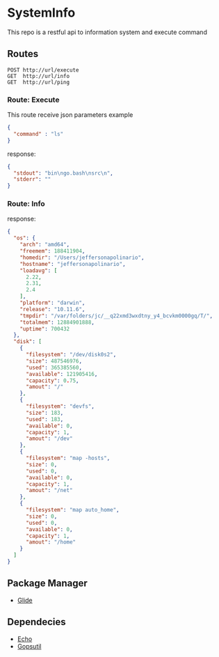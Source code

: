 # SystemInfo
This repo is a restful api to information system and execute command


## Routes
```http
POST http://url/execute
GET  http://url/info
GET  http://url/ping
```

### Route: Execute

This route receive json parameters example 

```json
{
  "command" : "ls"
}

```
response: 

```json
{
  "stdout": "bin\ngo.bash\nsrc\n",
  "stderr": ""
}
```

### Route: Info

response:
```json
{
  "os": {
    "arch": "amd64",
    "freemem": 188411904,
    "homedir": "/Users/jeffersonapolinario",
    "hostname": "jeffersonapolinario",
    "loadavg": [
      2.22,
      2.31,
      2.4
    ],
    "platform": "darwin",
    "release": "10.11.6",
    "tmpdir": "/var/folders/jc/__q22xmd3wxdtny_y4_bcvkm0000gq/T/",
    "totalmem": 12884901888,
    "uptime": 700432
  },
  "disk": [
    {
      "filesystem": "/dev/disk0s2",
      "size": 487546976,
      "used": 365385560,
      "available": 121905416,
      "capacity": 0.75,
      "amout": "/"
    },
    {
      "filesystem": "devfs",
      "size": 183,
      "used": 183,
      "available": 0,
      "capacity": 1,
      "amout": "/dev"
    },
    {
      "filesystem": "map -hosts",
      "size": 0,
      "used": 0,
      "available": 0,
      "capacity": 1,
      "amout": "/net"
    },
    {
      "filesystem": "map auto_home",
      "size": 0,
      "used": 0,
      "available": 0,
      "capacity": 1,
      "amout": "/home"
    }
  ]
}
```
## Package Manager
 * [Glide](https://github.com/Masterminds/glide)
 
## Dependecies
* [Echo](https://github.com/labstack/echo)
* [Gopsutil](https://github.com/shirou/gopsutil)


